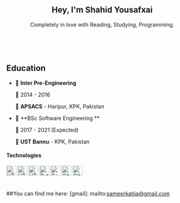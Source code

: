<h2 align="center">Hey, I'm Shahid Yousafxai</h2>

<p align="center">Completely in love with Reading, Studying, Programming.</b> </p>


<br/>
<br/>
<br/>



## Education

- 📖 **Inter Pre-Engineering**
    
    📆 2014 - 2016

    📍 **APSACS** - Haripur, KPK, Pakistan
    

- 📖 **BSc Software Engineering **
    
    📆 2017 - 2021 (Expected)

    📍 **UST Bannu** - KPK, Pakistan



#### Technologies

<img align="left" alt="HTML%" width="26px" src="https://seeklogo.com/images/H/html5-with-wordmark-color-logo-4259B7F24F-seeklogo.com.png" />
<img align="left" alt="HTML%" width="26px" src="https://seeklogo.com/images/C/css3-logo-8724075274-seeklogo.com.png" />
<img align="left" alt="HTML%" width="26px" src="https://seeklogo.com/images/J/javascript-js-logo-2949701702-seeklogo.com.png" />
<img align="left" alt="Python" width="26px" src="https://seeklogo.com/images/P/python-logo-A32636CAA3-seeklogo.com.png" />
<img align="left" alt="C++" width="26px" src="https://seeklogo.com/images/C/c-logo-1B1817C041-seeklogo.com.png" />
<img align="left" alt="Github" width="26px" src="https://github.githubassets.com/images/modules/logos_page/Octocat.png" />
<img align="left" alt="Github" width="26px" src="https://seeklogo.com/images/A/adobe-illustrator-cc-logo-C1DC5A6D09-seeklogo.com.png" />

<br/>
<br/>
<br/>

##You can find me here:
[gmail]: mailto:sameerkatija@gmail.com
